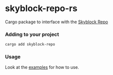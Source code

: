# skyblock-repo-rs

Cargo package to interface with the [Skyblock Repo]

### Adding to your project

```sh
cargo add skyblock-repo
```

### Usage

Look at the [examples](./examples/) for how to use.

[Skyblock Repo]: https://skyblockrepo.com

